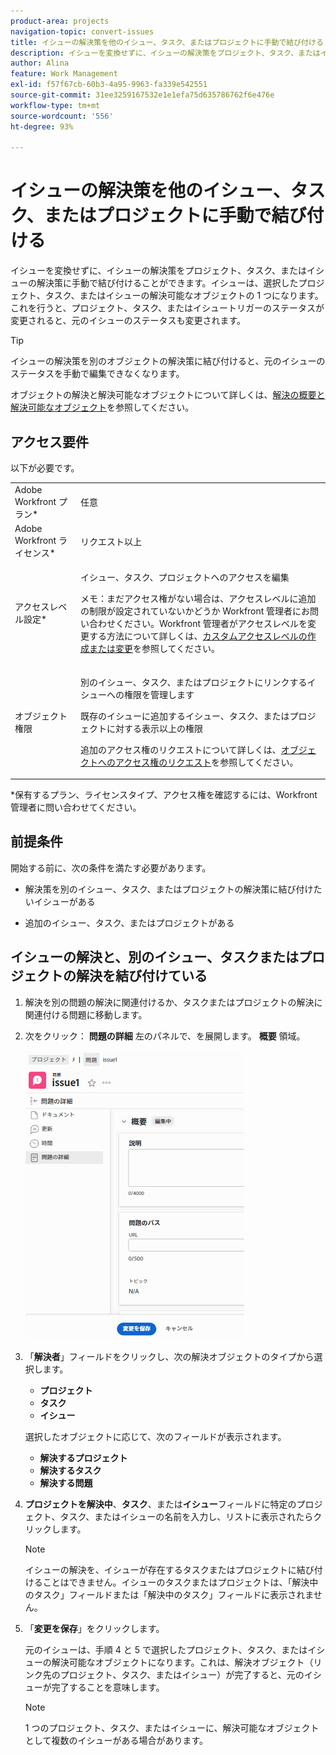 ```yaml
---
product-area: projects
navigation-topic: convert-issues
title: イシューの解決策を他のイシュー、タスク、またはプロジェクトに手動で結び付ける
description: イシューを変換せずに、イシューの解決策をプロジェクト、タスク、またはイシューの解決策に手動で結び付けることができます。イシューは、選択したプロジェクト、タスク、またはイシューの解決可能なオブジェクトの 1 つになります。これを行うと、プロジェクト、タスク、またはイシュートリガーのステータスが変更されると、元のイシューのステータスも変更されます。
author: Alina
feature: Work Management
exl-id: f57f67cb-60b3-4a95-9963-fa339e542551
source-git-commit: 31ee3259167532e1e1efa75d635786762f6e476e
workflow-type: tm+mt
source-wordcount: '556'
ht-degree: 93%

---
```


# イシューの解決策を他のイシュー、タスク、またはプロジェクトに手動で結び付ける

イシューを変換せずに、イシューの解決策をプロジェクト、タスク、またはイシューの解決策に手動で結び付けることができます。イシューは、選択したプロジェクト、タスク、またはイシューの解決可能なオブジェクトの 1 つになります。これを行うと、プロジェクト、タスク、またはイシュートリガーのステータスが変更されると、元のイシューのステータスも変更されます。

>[!TIP]
>
>イシューの解決策を別のオブジェクトの解決策に結び付けると、元のイシューのステータスを手動で編集できなくなります。

オブジェクトの解決と解決可能なオブジェクトについて詳しくは、[解決の概要と解決可能なオブジェクト](../../../manage-work/issues/convert-issues/resolving-and-resolvable-objects.md)を参照してください。

## アクセス要件

以下が必要です。

<table style="table-layout:auto"> 
 <col> 
 <col> 
 <tbody> 
  <tr> 
   <td role="rowheader">Adobe Workfront プラン*</td> 
   <td> <p>任意 </p> </td> 
  </tr> 
  <tr> 
   <td role="rowheader">Adobe Workfront ライセンス*</td> 
   <td> <p>リクエスト以上</p> </td> 
  </tr> 
  <tr> 
   <td role="rowheader">アクセスレベル設定*</td> 
   <td> <p>イシュー、タスク、プロジェクトへのアクセスを編集</p> <p>メモ：まだアクセス権がない場合は、アクセスレベルに追加の制限が設定されていないかどうか Workfront 管理者にお問い合わせください。Workfront 管理者がアクセスレベルを変更する方法について詳しくは、<a href="../../../administration-and-setup/add-users/configure-and-grant-access/create-modify-access-levels.md" class="MCXref xref">カスタムアクセスレベルの作成または変更</a>を参照してください。</p> </td> 
  </tr> 
  <tr> 
   <td role="rowheader">オブジェクト権限</td> 
   <td> <p>別のイシュー、タスク、またはプロジェクトにリンクするイシューへの権限を管理します</p> <p>既存のイシューに追加するイシュー、タスク、またはプロジェクトに対する表示以上の権限</p> <p>追加のアクセス権のリクエストについて詳しくは、<a href="../../../workfront-basics/grant-and-request-access-to-objects/request-access.md" class="MCXref xref">オブジェクトへのアクセス権のリクエスト</a>を参照してください。</p> </td> 
  </tr> 
 </tbody> 
</table>

&#42;保有するプラン、ライセンスタイプ、アクセス権を確認するには、Workfront 管理者に問い合わせてください。

## 前提条件

開始する前に、次の条件を満たす必要があります。

* 解決策を別のイシュー、タスク、またはプロジェクトの解決策に結び付けたいイシューがある

* 追加のイシュー、タスク、またはプロジェクトがある

## イシューの解決と、別のイシュー、タスクまたはプロジェクトの解決を結び付けている

1. 解決を別の問題の解決に関連付けるか、タスクまたはプロジェクトの解決に関連付ける問題に移動します。
1. 次をクリック： **問題の詳細** 左のパネルで、を展開します。 **概要** 領域。

   ![](assets/qs-issue-details-icon-expanded-with-overview-section-350x462.png)

1. 「**解決者**」フィールドをクリックし、次の解決オブジェクトのタイプから選択します。

   * **プロジェクト**
   * **タスク**
   * **イシュー**

   選択したオブジェクトに応じて、次のフィールドが表示されます。

   * **解決するプロジェクト**
   * **解決するタスク**
   * **解決する問題**

1. **プロジェクトを解決中**、**タスク**、または&#x200B;**イシュー**&#x200B;フィールドに特定のプロジェクト、タスク、またはイシューの名前を入力し、リストに表示されたらクリックします。

   >[!NOTE]
   >
   >イシューの解決を、イシューが存在するタスクまたはプロジェクトに結び付けることはできません。イシューのタスクまたはプロジェクトは、「解決中のタスク」フィールドまたは「解決中のタスク」フィールドに表示されません。


1. 「**変更を保存**」をクリックします。

   元のイシューは、手順 4 と 5 で選択したプロジェクト、タスク、またはイシューの解決可能なオブジェクトになります。これは、解決オブジェクト（リンク先のプロジェクト、タスク、またはイシュー）が完了すると、元のイシューが完了することを意味します。

   >[!NOTE]
   >
   >1 つのプロジェクト、タスク、またはイシューに、解決可能なオブジェクトとして複数のイシューがある場合があります。
